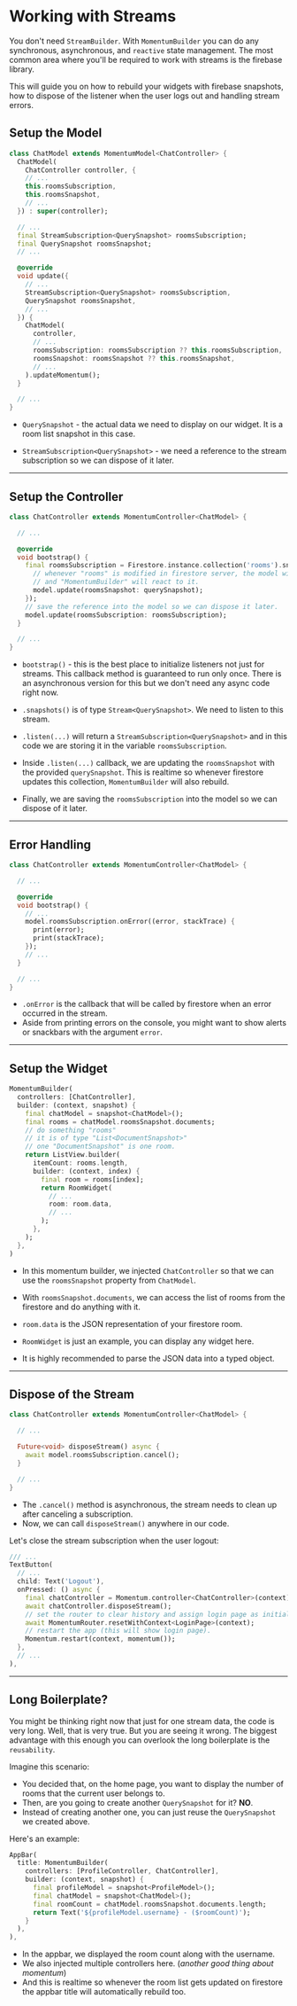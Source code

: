 # Working with Streams
You don't need `StreamBuilder`. With `MomentumBuilder` you can do any synchronous, asynchronous, and `reactive` state management. The most common area where you'll be required to work with streams is the firebase library.

This will guide you on how to rebuild your widgets with firebase snapshots, how to dispose of the listener when the user logs out and handling stream errors.

## Setup the Model

```dart
class ChatModel extends MomentumModel<ChatController> {
  ChatModel(
    ChatController controller, {
    // ...
    this.roomsSubscription,
    this.roomsSnapshot,
    // ...
  }) : super(controller);

  // ...
  final StreamSubscription<QuerySnapshot> roomsSubscription;
  final QuerySnapshot roomsSnapshot;
  // ...

  @override
  void update({
    // ...
    StreamSubscription<QuerySnapshot> roomsSubscription,
    QuerySnapshot roomsSnapshot,
    // ...
  }) {
    ChatModel(
      controller,
      // ...
      roomsSubscription: roomsSubscription ?? this.roomsSubscription,
      roomsSnapshot: roomsSnapshot ?? this.roomsSnapshot,
      // ...
    ).updateMomentum();
  }

  // ...
}
```

- `QuerySnapshot` - the actual data we need to display on our widget. It is a room list snapshot in this case.

- `StreamSubscription<QuerySnapshot>` - we need a reference to the stream subscription so we can dispose of it later.

<hr>

## Setup the Controller

```dart
class ChatController extends MomentumController<ChatModel> {

  // ...

  @override
  void bootstrap() {
    final roomsSubscription = Firestore.instance.collection('rooms').snapshots().listen((querySnapshot) {
      // whenever "rooms" is modified in firestore server, the model will be updated
      // and "MomentumBuilder" will react to it.
      model.update(roomsSnapshot: querySnapshot);
    });
    // save the reference into the model so we can dispose it later.
    model.update(roomsSubscription: roomsSubscription);
  } 

  // ...
}
```

- `bootstrap()` - this is the best place to initialize listeners not just for streams. This callback method is guaranteed to run only once. There is an asynchronous version for this but we don't need any async code right now.

- `.snapshots()` is of type `Stream<QuerySnapshot>`. We need to listen to this stream.

- `.listen(...)` will return a `StreamSubscription<QuerySnapshot>` and in this code we are storing it in the variable `roomsSubscription`.

- Inside `.listen(...)` callback, we are updating the `roomsSnapshot` with the provided `querySnapshot`. This is realtime so whenever firestore updates this collection, `MomentumBuilder` will also rebuild.

- Finally, we are saving the `roomsSubscription` into the model so we can dispose of it later.

<hr>

## Error Handling

```dart
class ChatController extends MomentumController<ChatModel> {

  // ...

  @override
  void bootstrap() {
    // ...
    model.roomsSubscription.onError((error, stackTrace) {
      print(error);
      print(stackTrace);
    });
    // ...
  } 

  // ...
}
```

- `.onError` is the callback that will be called by firestore when an error occurred in the stream.
- Aside from printing errors on the console, you might want to show alerts or snackbars with the argument `error`. 

<hr>

## Setup the Widget
```dart
MomentumBuilder(
  controllers: [ChatController],
  builder: (context, snapshot) {
    final chatModel = snapshot<ChatModel>();
    final rooms = chatModel.roomsSnapshot.documents;
    // do something "rooms"
    // it is of type "List<DocumentSnapshot>"
    // one "DocumentSnapshot" is one room.
    return ListView.builder(
      itemCount: rooms.length,
      builder: (context, index) {
        final room = rooms[index];
        return RoomWidget(
          // ...
          room: room.data,
          // ...
        );
      },
    );
  },
)
```

- In this momentum builder, we injected `ChatController` so that we can use the `roomsSnapshot` property from `ChatModel`.

- With `roomsSnapshot.documents`, we can access the list of rooms from the firestore and do anything with it.

- `room.data` is the JSON representation of your firestore room.

- `RoomWidget` is just an example, you can display any widget here.

- It is highly recommended to parse the JSON data into a typed object.

<hr>

## Dispose of the Stream

```dart
class ChatController extends MomentumController<ChatModel> {

  // ...

  Future<void> disposeStream() async {
    await model.roomsSubscription.cancel();
  } 

  // ...
}
```

- The `.cancel()` method is asynchronous, the stream needs to clean up after canceling a subscription.
- Now, we can call `disposeStream()` anywhere in our code.

Let's close the stream subscription when the user logout:

```dart
/// ...
TextButton(
  // ...
  child: Text('Logout'),
  onPressed: () async {
    final chatController = Momentum.controller<ChatController>(context);
    await chatController.disposeStream();
    // set the router to clear history and assign login page as initial page in the route.
    await MomentumRouter.resetWithContext<LoginPage>(context);
    // restart the app (this will show login page).
    Momentum.restart(context, momentum());
  },
  // ...
),
```

<hr>

## Long Boilerplate?
You might be thinking right now that just for one stream data, the code is very long. Well, that is very true. But you are seeing it wrong. The biggest advantage with this enough you can overlook the long boilerplate is the `reusability`.

Imagine this scenario:

- You decided that, on the home page, you want to display the number of rooms that the current user belongs to.
- Then, are you going to create another `QuerySnapshot` for it? **NO**.
- Instead of creating another one, you can just reuse the `QuerySnapshot` we created above.

Here's an example:

```dart
AppBar(
  title: MomentumBuilder(
    controllers: [ProfileController, ChatController],
    builder: (context, snapshot) {
      final profileModel = snapshot<ProfileModel>();
      final chatModel = snapshot<ChatModel>();
      final roomCount = chatModel.roomsSnapshot.documents.length;
      return Text('${profileModel.username} - ($roomCount)');
    }
  ),
),
```

- In the appbar, we displayed the room count along with the username.
- We also injected multiple controllers here. (*another good thing about momentum*)
- And this is realtime so whenever the room list gets updated on firestore the appbar title will automatically rebuild too.